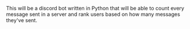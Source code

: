 This will be a discord bot written in Python that will be able to count every message sent in a server and rank users based on how many messages they've sent.